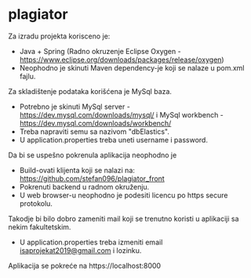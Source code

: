 # plagiator

Za izradu projekta korisceno je:
- Java + Spring (Radno okruzenje Eclipse Oxygen - https://www.eclipse.org/downloads/packages/release/oxygen)
- Neophodno je skinuti Maven dependency-je koji se nalaze u pom.xml fajlu.

Za skladištenje podataka korišćena je MySql baza.
- Potrebno je skinuti MySql server - https://dev.mysql.com/downloads/mysql/ i MySql workbench - https://dev.mysql.com/downloads/workbench/
- Treba napraviti semu sa nazivom "dbElastics".
- U application.properties treba uneti username i password.

Da bi se uspešno pokrenula aplikacija neophodno je 
- Build-ovati klijenta koji se nalazi na: https://github.com/stefan096/plagiator_front
- Pokrenuti backend u radnom okruženju.
- U web browser-u neophodno je podesiti licencu po https secure protokolu.

Takodje bi bilo dobro zameniti mail koji se trenutno koristi u aplikaciji sa nekim fakultetskim.
- U application.properties treba izmeniti email isaprojekat2019@gmail.com i lozinku.

Aplikacija se pokreće na https://localhost:8000
